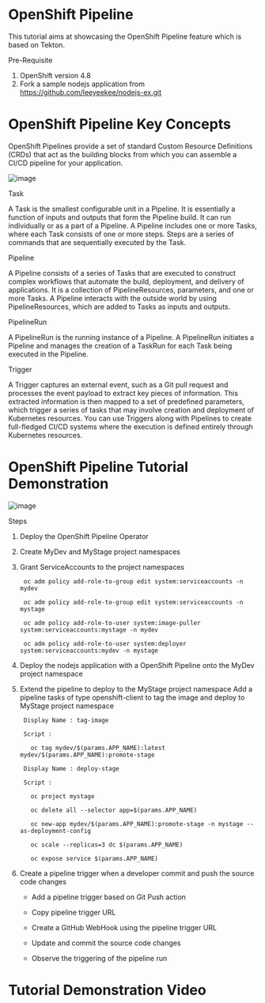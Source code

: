 # OpenShift Pipeline
This tutorial aims at showcasing the OpenShift Pipeline feature which is based on Tekton.

Pre-Requisite
1. OpenShift version 4.8
2. Fork a sample nodejs application from https://github.com/leeyeekee/nodejs-ex.git

# OpenShift Pipeline Key Concepts

OpenShift Pipelines provide a set of standard Custom Resource Definitions (CRDs) that act as the building blocks from which you can assemble a CI/CD pipeline for your application.

![image](https://user-images.githubusercontent.com/17938503/136410357-399899e4-544f-48a6-8569-f429777e24f7.png)

Task

A Task is the smallest configurable unit in a Pipeline. It is essentially a function of inputs and outputs that form the Pipeline build. It can run individually or as a part of a Pipeline. A Pipeline includes one or more Tasks, where each Task consists of one or more steps. Steps are a series of commands that are sequentially executed by the Task.

Pipeline

A Pipeline consists of a series of Tasks that are executed to construct complex workflows that automate the build, deployment, and delivery of applications. It is a collection of PipelineResources, parameters, and one or more Tasks. A Pipeline interacts with the outside world by using PipelineResources, which are added to Tasks as inputs and outputs.

PipelineRun

A PipelineRun is the running instance of a Pipeline. A PipelineRun initiates a Pipeline and manages the creation of a TaskRun for each Task being executed in the Pipeline.

Trigger

A Trigger captures an external event, such as a Git pull request and processes the event payload to extract key pieces of information. This extracted information is then mapped to a set of predefined parameters, which trigger a series of tasks that may involve creation and deployment of Kubernetes resources. You can use Triggers along with Pipelines to create full-fledged CI/CD systems where the execution is defined entirely through Kubernetes resources.

# OpenShift Pipeline Tutorial Demonstration

![image](https://user-images.githubusercontent.com/17938503/136392567-3525f4cc-1f88-4849-88fb-e055f284f27f.png)

Steps
1. Deploy the OpenShift Pipeline Operator
2. Create MyDev and MyStage project namespaces 
3. Grant ServiceAccounts to the project namespaces

        oc adm policy add-role-to-group edit system:serviceaccounts -n mydev

        oc adm policy add-role-to-group edit system:serviceaccounts -n mystage

        oc adm policy add-role-to-user system:image-puller system:serviceaccounts:mystage -n mydev

        oc adm policy add-role-to-user system:deployer system:serviceaccounts:mydev -n mystage

5. Deploy the nodejs application with a OpenShift Pipeline onto the MyDev project namespace
6. Extend the pipeline to deploy to the MyStage project namespace
        Add a pipeline tasks of type openshift-client to tag the image and deploy to MyStage project namespace 

        Display Name : tag-image

        Script : 

          oc tag mydev/$(params.APP_NAME):latest mydev/$(params.APP_NAME):promote-stage

        Display Name : deploy-stage

        Script : 

          oc project mystage

          oc delete all --selector app=$(params.APP_NAME)

          oc new-app mydev/$(params.APP_NAME):promote-stage -n mystage --as-deployment-config

          oc scale --replicas=3 dc $(params.APP_NAME)

          oc expose service $(params.APP_NAME)

7. Create a pipeline trigger when a developer commit and push the source code changes

      - Add a pipeline trigger based on Git Push action

      - Copy pipeline trigger URL

      - Create a GitHub WebHook using the pipeline trigger URL

      - Update and commit the source code changes

      - Observe the triggering of the pipeline run

# Tutorial Demonstration Video

